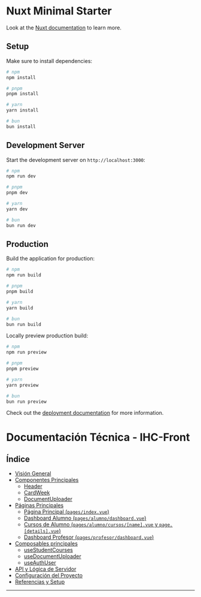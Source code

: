 # Nuxt Minimal Starter

Look at the [Nuxt documentation](https://nuxt.com/docs/getting-started/introduction) to learn more.

## Setup

Make sure to install dependencies:

```bash
# npm
npm install

# pnpm
pnpm install

# yarn
yarn install

# bun
bun install
```

## Development Server

Start the development server on `http://localhost:3000`:

```bash
# npm
npm run dev

# pnpm
pnpm dev

# yarn
yarn dev

# bun
bun run dev
```

## Production

Build the application for production:

```bash
# npm
npm run build

# pnpm
pnpm build

# yarn
yarn build

# bun
bun run build
```

Locally preview production build:

```bash
# npm
npm run preview

# pnpm
pnpm preview

# yarn
yarn preview

# bun
bun run preview
```

Check out the [deployment documentation](https://nuxt.com/docs/getting-started/deployment) for more information.

# Documentación Técnica - IHC-Front

## Índice

- [Visión General](#visión-general)
- [Componentes Principales](#componentes-principales)
  - [Header](#header)
  - [CardWeek](#cardweek)
  - [DocumentUploader](#documentuploader)
- [Páginas Principales](#páginas-principales)
  - [Página Principal (`pages/index.vue`)](#página-principal)
  - [Dashboard Alumno (`pages/alumno/dashboard.vue`)](#dashboard-alumno)
  - [Cursos de Alumno (`pages/alumno/cursos/[name].vue` y `page.[details].vue`)](#cursos-de-alumno)
  - [Dashboard Profesor (`pages/profesor/dashboard.vue`)](#dashboard-profesor)
- [Composables principales](#composables-principales)
  - [useStudentCourses](#usestudentcourses)
  - [useDocumentUploader](#usedocumentuploader)
  - [useAuthUser](#useauthuser)
- [API y Lógica de Servidor](#api-y-lógica-de-servidor)
- [Configuración del Proyecto](#configuración-del-proyecto)
- [Referencias y Setup](#referencias-y-setup)

---




